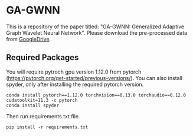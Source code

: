 # GA-GWNN
This is a repository of the paper titled: "GA-GWNN: Generalized Adaptive Graph Wavelet Neural Network". Please download the pre-processed data from
[GoogleDrive](https://drive.google.com/drive/folders/1wIJtHrlFvh3JBsyFzG36ztMsWRv9an-1). 

## Required Packages
You will require pytroch gpu version 1.12.0 from pytorch (https://pytorch.org/get-started/previous-versions/). You can also install spyder, only after installing the required pytorch version.
```
conda install pytorch==1.12.0 torchvision==0.13.0 torchaudio==0.12.0 cudatoolkit=11.3 -c pytorch
conda install spyder
```
Then run requirements.txt file.
```
pip install -r requirements.txt
```


